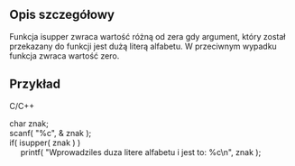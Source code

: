 ## Opis szczegółowy

Funkcja isupper zwraca wartość różną od zera gdy argument, który został przekazany do funkcji jest dużą literą alfabetu. W przeciwnym wypadku funkcja zwraca wartość zero.

## Przykład

C/C++

char znak;  
scanf( "%c", & znak );  
if( isupper( znak ) )  
     printf( "Wprowadziles duza litere alfabetu i jest to: %c\n", znak );